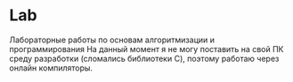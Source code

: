 # Lab
Лабораторные работы по основам алгоритмизации и программирования
На данный момент я не могу поставить на свой ПК среду разработки (сломались библиотеки C), поэтому работаю через онлайн компиляторы.
